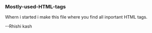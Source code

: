 <h3>Mostly-used-HTML-tags</h3>
<p>Whern i started i make this file where you find all inportant HTML tags.</p>
--Rhishi kash
